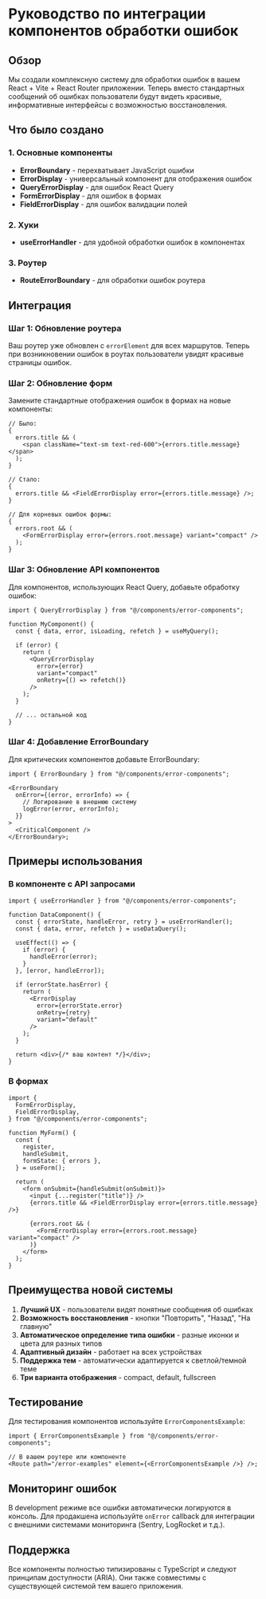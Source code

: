 # Руководство по интеграции компонентов обработки ошибок

## Обзор

Мы создали комплексную систему для обработки ошибок в вашем React + Vite + React Router приложении. Теперь вместо стандартных сообщений об ошибках пользователи будут видеть красивые, информативные интерфейсы с возможностью восстановления.

## Что было создано

### 1. Основные компоненты

- **ErrorBoundary** - перехватывает JavaScript ошибки
- **ErrorDisplay** - универсальный компонент для отображения ошибок
- **QueryErrorDisplay** - для ошибок React Query
- **FormErrorDisplay** - для ошибок в формах
- **FieldErrorDisplay** - для ошибок валидации полей

### 2. Хуки

- **useErrorHandler** - для удобной обработки ошибок в компонентах

### 3. Роутер

- **RouteErrorBoundary** - для обработки ошибок роутера

## Интеграция

### Шаг 1: Обновление роутера

Ваш роутер уже обновлен с `errorElement` для всех маршрутов. Теперь при возникновении ошибок в роутах пользователи увидят красивые страницы ошибок.

### Шаг 2: Обновление форм

Замените стандартные отображения ошибок в формах на новые компоненты:

```tsx
// Было:
{
  errors.title && (
    <span className="text-sm text-red-600">{errors.title.message}</span>
  );
}

// Стало:
{
  errors.title && <FieldErrorDisplay error={errors.title.message} />;
}

// Для корневых ошибок формы:
{
  errors.root && (
    <FormErrorDisplay error={errors.root.message} variant="compact" />
  );
}
```

### Шаг 3: Обновление API компонентов

Для компонентов, использующих React Query, добавьте обработку ошибок:

```tsx
import { QueryErrorDisplay } from "@/components/error-components";

function MyComponent() {
  const { data, error, isLoading, refetch } = useMyQuery();

  if (error) {
    return (
      <QueryErrorDisplay
        error={error}
        variant="compact"
        onRetry={() => refetch()}
      />
    );
  }

  // ... остальной код
}
```

### Шаг 4: Добавление ErrorBoundary

Для критических компонентов добавьте ErrorBoundary:

```tsx
import { ErrorBoundary } from "@/components/error-components";

<ErrorBoundary
  onError={(error, errorInfo) => {
    // Логирование в внешнюю систему
    logError(error, errorInfo);
  }}
>
  <CriticalComponent />
</ErrorBoundary>;
```

## Примеры использования

### В компоненте с API запросами

```tsx
import { useErrorHandler } from "@/components/error-components";

function DataComponent() {
  const { errorState, handleError, retry } = useErrorHandler();
  const { data, error, refetch } = useDataQuery();

  useEffect(() => {
    if (error) {
      handleError(error);
    }
  }, [error, handleError]);

  if (errorState.hasError) {
    return (
      <ErrorDisplay
        error={errorState.error}
        onRetry={retry}
        variant="default"
      />
    );
  }

  return <div>{/* ваш контент */}</div>;
}
```

### В формах

```tsx
import {
  FormErrorDisplay,
  FieldErrorDisplay,
} from "@/components/error-components";

function MyForm() {
  const {
    register,
    handleSubmit,
    formState: { errors },
  } = useForm();

  return (
    <form onSubmit={handleSubmit(onSubmit)}>
      <input {...register("title")} />
      {errors.title && <FieldErrorDisplay error={errors.title.message} />}

      {errors.root && (
        <FormErrorDisplay error={errors.root.message} variant="compact" />
      )}
    </form>
  );
}
```

## Преимущества новой системы

1. **Лучший UX** - пользователи видят понятные сообщения об ошибках
2. **Возможность восстановления** - кнопки "Повторить", "Назад", "На главную"
3. **Автоматическое определение типа ошибки** - разные иконки и цвета для разных типов
4. **Адаптивный дизайн** - работает на всех устройствах
5. **Поддержка тем** - автоматически адаптируется к светлой/темной теме
6. **Три варианта отображения** - compact, default, fullscreen

## Тестирование

Для тестирования компонентов используйте `ErrorComponentsExample`:

```tsx
import { ErrorComponentsExample } from "@/components/error-components";

// В вашем роутере или компоненте
<Route path="/error-examples" element={<ErrorComponentsExample />} />;
```

## Мониторинг ошибок

В development режиме все ошибки автоматически логируются в консоль. Для продакшена используйте `onError` callback для интеграции с внешними системами мониторинга (Sentry, LogRocket и т.д.).

## Поддержка

Все компоненты полностью типизированы с TypeScript и следуют принципам доступности (ARIA). Они также совместимы с существующей системой тем вашего приложения.
